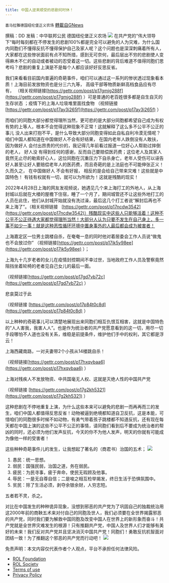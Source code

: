 ```yaml
---
title: 中国人逆来顺受的悲剧何时休！
---
```

`喜马拉雅德国纽伦堡正义农场` [轉載自GNews](https://gnews.org/zh-hans/2455835/)

撰稿：DD
发稿：中华联邦公民
德国纽伦堡正义农场
 ![](https://assets.gnews.org/wp-content/uploads/2022/05/0502-4.jpg) 
在共产党的“伟大领导下“每时每刻都在不停发生的悲剧100%都是完全可以避免的人为灾难，为什么国内同胞们不懂得反抗不懂得保护自己及家人呢？这个问题也是深深刺痛着所有人，大家都在这些惨状面前有点不知所措，感到无可奈何，最后层出不穷的悲剧使人变得麻木不仁的自动或者被动的忍受着这一切。这些悲剧的背后难道不值得同胞们思考吗？悲剧的重复上演是不是每个人都应该好好反思反省。
 
我们来看看目前国内普遍的奇葩事件，咱们可以通过这一系列的惨状透过现象看本质！上海目前发放物资也是分三六九等， 高级干部等物质新鲜高档食品应有尽有， （相关视频链接[https://gettr.com/post/p17gmjg288f](https://gettr.com/post/p17gmjg288f) ）可是普通的老百姓很多都是自生自灭的生存状态 ；疫情下的上海人垃圾堆里面找食物 （视频链接[https://gettr.com/post/p17ay3i265f](https://gettr.com/post/p17ay3i265f) ）
 
而咱们的同胞大部分都觉得理所当然，更可悲的是大部分同胞都希望自己成为有权有势的上等人，根本不会觉得这种现象不正常！这就解释了这么多不公平不公正的事儿 没人出来打抱不平，是什么导致大部分同胞变得如此自私自利冷漠无情呢？咱们中国人都知道在中国做好人不会有好结果， 在国内老年人跌倒没有人敢扶， 因为做好人 会付出昂贵的代价的，我记得几年前看过报道一位好心人帮助过摔倒的老人， 好人没 有得到任何的感谢，反而自己要赔偿医药费；这位老人及其家人竟然无止尽的勒索好心人，这位同胞在沉重压力下自杀身亡，老年人受伤可以诬告好人甚至让好人要赔偿老年人的医药费，而且奇葩的是上法庭也不可能伸张正义！ 久而久之， 在中国做好人 不会有好报， 相反的是会给自己带来灾难！这些就是中国特色！ 有钱有权就有一切，就可以为所欲为！这就是残酷的现实！
 
2022年4月28日上海的网友发视频说，她遇见几个来上海打工的外地人，从上海封城以后就在大楼的屋檐下住宿，睡了一个月了，期间城管还不让这些外地打工的人员在此住，他们从封城开始就没有洗过澡，最后这几个打工者说“解封后再也不来上海了”。（相关视频链接   [https://gettr.com/post/p17ncdw3542](https://gettr.com/post/p17ncdw3542)）残酷现实中这些人只能够活着！这种不公平不公正待遇大家都觉得理所当然！大部分人认为只要不发生在自己身上，多一事不如少一事！就是这种恶性循环环境中置身事外的人最后都会成为被害者！
 
上海嘉定区一位男士跳楼自杀，在奄奄一息的同时他对着居委会工作人员说“做鬼也不会放过你” （视频链接[https://gettr.com/post/p17ik5y98ee](https://gettr.com/post/p17ik5y98ee) ）；
 
上海九十几岁老者的女儿在疫情封控期间不幸过世，当地政府工作人员及警察竟然阻挡坐着轮椅的老者见自己女儿的最后一面。
 
（视频链接[https://gettr.com/post/p17gd7vb72c](https://gettr.com/post/p17gd7vb72c) ）
 
悲哀莫过于此
 
（视频链接 [https://gettr.com/post/p17p84t0c8d](https://gettr.com/post/p17p84t0c8d) ）
 
以上种种的奇葩事儿可以清楚地展现出来同胞们相互仇恨互相害，这就是中国特色的“人人害我，我害人人”。也是作为统治者的共产党愿意看到的这一切，用尽一切手段哪怕不人道也没有关系，维稳是前提条件，维护他们手中的权利，其它都是浮云！
 
上海西藏南路，一对夫妻带2个小孩从14楼跳自杀！
 
（视频链接[https://gettr.com/post/p17hxqvbaa6](https://gettr.com/post/p17hxqvbaa6) ）
 
上海对残疾人不发放物资、中共国毫无人权、这就是灭绝人性的中国共产党
 
（视频链接 [https://gettr.com/post/p17g2kh5321](https://gettr.com/post/p17g2kh5321) ）
 
这种悲剧在不停地重复上演，为什么这些本来可以避免的悲剧一而再再而三的发生，咱们中国人都值得反思反省！动物被逼到绝境都知道自卫反抗，这是本能，可惜咱们的同胞很多时候不如动物，有勇气带着孩子跳楼都不知道反抗，还有现在每天都在中国上演的这些不公平不公正的事情，请同胞们看到后不要成为统治者的帮凶的同时，还必须为他们发声反抗，今天的你不为他人发声，明天的你就有可能成为像他一样的受害者！
 
这些种种奇葩事件儿的发生，让我想起了著名的（商君书）治国的五术；
 ![](https://assets.gnews.org/wp-content/uploads/2022/05/b62564ecc7.jpg) 
1. 愚民：统一思想。
2. 弱民：国强民弱，治国之道，务在弱民。
3. 疲民：为民寻事，疲于奔命，使民无瑕顾及他事。
4. 辱民：一是无自尊自信；二是唆之相互检举揭发，终日生活于恐惧氛围中。
5. 贫民：除了生活必须，剥夺余银余财，人穷志短。

五者若不灵，杀之。
 
对比在中国发生的种种诡异现象，没想到邪恶的共产党为了巩固自己的独裁统治用这2000年前的商鞅五术来对付自己的同胞及世人，我们必须要在全世界揭露邪恶的共产党，同时我们要为解救中国同胞及改变中国人在世界上的新形象而奋斗！共产党就是全世界灾难发生的根源！只有推翻共产党，中国人及世界人们才能够有美好的未来！我们反对共产党并且坚决消灭中国共产党！同胞们！勇敢反抗机智面对团结一致！为了推翻这个邪恶的共产党而行动吧！
 ![](https://assets.gnews.org/wp-content/uploads/2022/04/德农二维码-1.png) 

免责声明：本文内容仅代表作者个人观点，平台不承担任何法律风险。
  
- [ROL Foundation](https://rolfoundation.org/)
- [ROL Society](https://rolsociety.org/)
- [Terms of use](https://gnews.org/terms-of-use-3/)
- [Privacy Policy](https://gnews.org/privacy-policy/)
